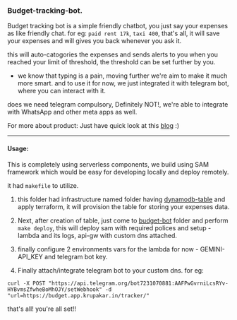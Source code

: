 ### Budget-tracking-bot.

Budget tracking bot is a simple friendly chatbot, you just say your expenses as like friendly chat. 
for eg: `paid rent 17k`, `taxi 400`, that's all, it will save your expenses and will gives you back whenever you ask it.

this will auto-catogories the expenses and sends alerts to you when you reached your limit of threshold, the threshold can be set further by you.

- we know that typing is a pain, moving further we're aim to make it much more smart. and to use it for now, we just integrated it with telegram bot, where you can interact with it. 

does we need telegram compulsory, Definitely NOT!, we're able to integrate with WhatsApp and other meta apps as well.

For more about product: Just have quick look at this [blog](https://krupakar.in/blogs/llm/bedrock_integrated_budget_bot) :)

---

#### Usage:

This is completely using serverless components, we build using SAM framework which would be easy for developing locally and deploy remotely. 

it had `makefile` to utilize.

1. this folder had infrastructure named folder having [dynamodb-table](./infrastructure/dynamodb-table/) and apply terraform, it will provision the table for storing your expenses data.

2. Next, after creation of table, just come to [budget-bot](./budget-bot/) folder and perform `make deploy`, this will deploy sam with required polices and setup - lambda and its logs, api-gw with custom dns attached.

3. finally configure 2 environments vars for the lambda for now - GEMINI-API_KEY and telegram bot key.

4. Finally attach/integrate telegram bot to your custom dns.
for eg:

```curl -X POST "https://api.telegram.org/bot7231070881:AAFPwGvrniLcsRYv-HYBvmsZfwheBoMhOJY/setWebhook" -d "url=https://budget.app.krupakar.in/tracker/"```

that's all! you're all set!!

